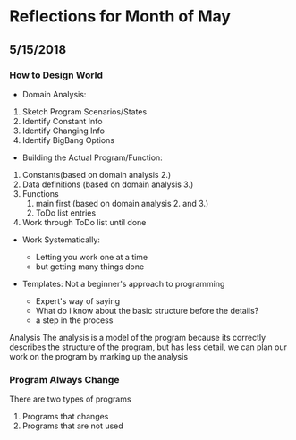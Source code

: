 # Reflections for Month of May

## 5/15/2018

### How to Design World

* Domain Analysis:

1. Sketch Program Scenarios/States
2. Identify Constant Info
3. Identify Changing Info
4. Identify BigBang Options

* Building the Actual Program/Function:
1. Constants(based on domain analysis 2.)
2. Data definitions (based on domain analysis 3.)
3. Functions
   1. main first (based on domain analysis 2. and 3.)
   2. ToDo list entries
4. Work through ToDo list until done

* Work Systematically:
  * Letting you work one at a time
  * but getting many things done

* Templates: Not a beginner's approach to programming
  * Expert's way of saying
  * What do i know about the basic structure before the details?
  * a step in the process

Analysis
The analysis is a model of the program because its correctly describes the structure of the program, but has less detail, we can plan our work on the program by marking up the analysis

### Program Always Change

There are two types of programs

1. Programs that changes
2. Programs that are not used
